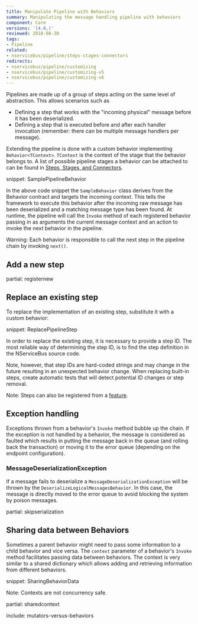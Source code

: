 ```yaml
---
title: Manipulate Pipeline with Behaviors
summary: Manipulating the message handling pipeline with behaviors
component: Core
versions: '[4.0,)'
reviewed: 2018-08-30
tags:
- Pipeline
related:
- nservicebus/pipeline/steps-stages-connectors
redirects:
- nservicebus/pipeline/customizing
- nservicebus/pipeline/customizing-v5
- nservicebus/pipeline/customizing-v6
---
```


Pipelines are made up of a group of steps acting on the same level of abstraction. This allows scenarios such as

 * Defining a step that works with the "incoming physical" message before it has been deserialized.
 * Defining a step that is executed before and after each handler invocation (remember: there can be multiple message handlers per message).

Extending the pipeline is done with a custom behavior implementing `Behavior<TContext>`. `TContext` is the context of the stage that the behavior belongs to. A list of possible pipeline stages a behavior can be attached to can be found in [Steps, Stages, and Connectors](steps-stages-connectors.md).

snippet: SamplePipelineBehavior

In the above code snippet the `SampleBehavior` class derives from the Behavior contract and targets the incoming context. This tells the framework to execute this behavior after the incoming raw message has been deserialized and a matching message type has been found. At runtime, the pipeline will call the `Invoke` method of each registered behavior passing in as arguments the current message context and an action to invoke the next behavior in the pipeline.

Warning: Each behavior is responsible to call the next step in the pipeline chain by invoking `next()`.


## Add a new step

partial: registernew


## Replace an existing step

To replace the implementation of an existing step, substitute it with a custom behavior:

snippet: ReplacePipelineStep

In order to replace the existing step, it is necessary to provide a step ID. The most reliable way of determining the step ID, is to find the step definition in the NServiceBus source code. 

Note, however, that step IDs are hard-coded strings and may change in the future resulting in an unexpected behavior change. When replacing built-in steps, create automatic tests that will detect potential ID changes or step removal.

Note: Steps can also be registered from a [feature](features.md).


## Exception handling

Exceptions thrown from a behavior's `Invoke` method bubble up the chain. If the exception is not handled by a behavior, the message is considered as faulted which results in putting the message back in the queue (and rolling back the transaction) or moving it to the error queue (depending on the endpoint configuration).


### MessageDeserializationException

If a message fails to deserialize a `MessageDeserializationException` will be thrown by the `DeserializeLogicalMessagesBehavior`. In this case, the message is directly moved to the error queue to avoid blocking the system by poison messages.


partial: skipserialization


## Sharing data between Behaviors

Sometimes a parent behavior might need to pass some information to a child behavior and vice versa. The `context` parameter of a behavior's `Invoke` method facilitates passing data between behaviors. The context is very similar to a shared dictionary which allows adding and retrieving information from different behaviors.

snippet: SharingBehaviorData

Note: Contexts are not concurrency safe.


partial: sharedcontext


include: mutators-versus-behaviors
